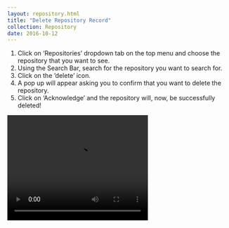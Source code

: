```yaml
---
layout: repository.html
title: "Delete Repository Record"
collection: Repository
date: 2016-10-12
---
```


1.	Click on ‘Repositories’ dropdown tab on the top menu and choose the repository that you want to see.
2.	Using the Search Bar, search for the repository you want to search for.
3.	Click on the ‘delete’ icon.
4.	A pop up will appear asking you to confirm that you want to delete the repository.
5.	Click on ‘Acknowledge’ and the repository will, now, be successfully deleted!


<video width="320" height="240" controls>
  <source src="/assets/video/How_to_Delete_a_Repository_Record.mp4" type="video/mp4">
Your browser does not support the video tag.
</video>
